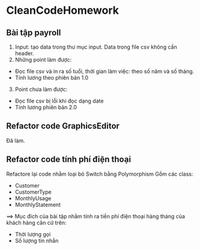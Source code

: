 # CleanCodeHomework

## Bài tập payroll
1. Input: tạo data trong thư mục input. Data trong file csv không cần header.
2. Những point làm được:
- Đọc file csv và in ra số tuổi, thời gian làm việc: theo số năm và số tháng.
- Tính lương theo phiên bản 1.0
3. Point chưa làm được:
- Đọc file csv bị lỗi khi đọc dạng date
- Tính lương phiên bản 2.0
## Refactor code GraphicsEditor
Đã làm.
## Refactor code tính phí điện thoại
Refactore lại code nhằm loại bỏ Switch bằng Polymorphism
Gồm các class:
- Customer
- CustomerType
- MonthlyUsage
- MonthlyStatement

==> Mục đích của bài tập nhằm tính ra tiền phí điện thoại hàng tháng của khách hàng căn cứ trên:

- Thời lượng gọi
- Số lượng tin nhắn
